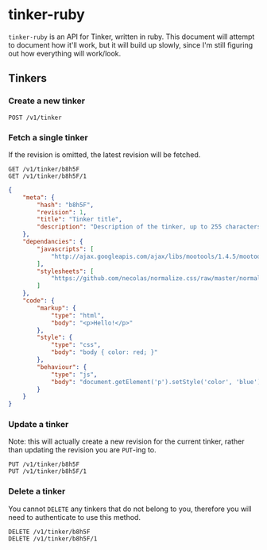 # tinker-ruby

`tinker-ruby` is an API for Tinker, written in ruby. This document will attempt
to document how it'll work, but it will build up slowly, since I'm still
figuring out how everything will work/look.

## Tinkers

### Create a new tinker

```
POST /v1/tinker
```

### Fetch a single tinker

If the revision is omitted, the latest revision will be fetched.

```
GET /v1/tinker/b8h5F
GET /v1/tinker/b8h5F/1
```

```json
{
	"meta": {
		"hash": "b8h5F",
		"revision": 1,
		"title": "Tinker title",
		"description": "Description of the tinker, up to 255 characters"
	},
	"dependancies": {
		"javascripts": [
			"http://ajax.googleapis.com/ajax/libs/mootools/1.4.5/mootools.js"
		],
		"stylesheets": [
			"https://github.com/necolas/normalize.css/raw/master/normalize.css"
		]
	},
	"code": {
		"markup": {
			"type": "html",
			"body": "<p>Hello!</p>"
		},
		"style": {
			"type": "css",
			"body": "body { color: red; }"
		},
		"behaviour": {
			"type": "js",
			"body": "document.getElement('p').setStyle('color', 'blue');"
		}
	}
}
```

### Update a tinker

Note: this will actually create a new revision for the current tinker, rather
than updating the revision you are `PUT`-ing to.

```
PUT /v1/tinker/b8h5F
PUT /v1/tinker/b8h5F/1
```

### Delete a tinker

You cannot `DELETE` any tinkers that do not belong to you, therefore you will
need to authenticate to use this method.

```
DELETE /v1/tinker/b8h5F
DELETE /v1/tinker/b8h5F/1
```

